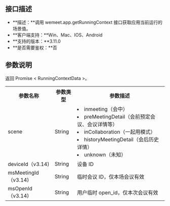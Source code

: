 
## 接口描述
- **描述：**调用 wemeet.app.getRunningContext 接口获取应用当前运行的场景值。
- **客户端支持：**Win、Mac、IOS、Android
- **支持的版本：**3.11.0
- **是否需要鉴权：**否

## 参数说明
返回 Promise &lt; RunningContextData &gt;。
<table>
   <tr>
      <th width="0%" >参数名称</td>
      <th width="0%" >参数类型</td>
      <th width="0%" >参数描述</td>
   </tr>
   <tr>
      <td>scene</td>
      <td>String</td>
      <td> <li>inmeeting（会中）
<li>preMeetingDetail（会前预定会议、会议详情等）
<li>inCollaboration（一起用模式）
<li>historyMeetingDetail（会后历史详情）
<li> unknown（未知）</td>
   </tr>
   <tr>
      <td>deviceId（v3.14)	</td>
      <td>String</td>
      <td>设备 ID</td>
   </tr>
   <tr>
      <td>msMeetingId（v3.14)	</td>
      <td>String</td>
      <td>临时会议 ID，仅本场会议有效
</td>
   </tr>
   <tr>
      <td>msOpenId（v3.14)	</td>
      <td>String</td>
      <td>用户临时 open_id，仅本次会议有效</td>
   </tr>
</table>
